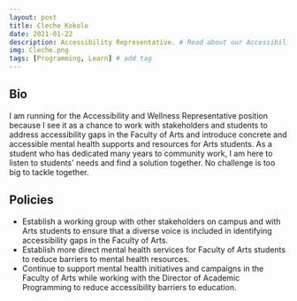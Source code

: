 ```yaml
---
layout: post
title: Cleche Kokolo
date: 2021-01-22
description: Accessibility Representative. # Read about our Accessibility Representative and her policies
img: Cleche.png 
tags: [Programming, Learn] # add tag
---
```

## Bio
 I am running for the Accessibility and Wellness Representative position because I see it as a chance to work with stakeholders and students to address accessibility gaps in the Faculty of Arts and introduce concrete and accessible mental health supports and resources for Arts students. As a student who has dedicated many years to community work, I am here to listen to students' needs and find a solution together. 
No challenge is too big to tackle together.

## Policies
- Establish a working group with other stakeholders on campus and with Arts students to ensure that a diverse voice is included in identifying accessibility gaps in the Faculty of Arts.
- Establish more direct mental health services for Faculty of Arts students to reduce barriers to mental health resources.
- Continue to support mental health initiatives and campaigns in the Faculty of Arts while working with the Director of Academic Programming to reduce accessibility barriers to education.



